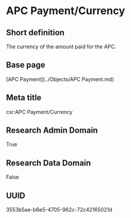 # APC Payment/Currency
## Short definition
The currency of the amount paid for the APC.
## Base page
[APC Payment](../Objects/APC Payment.md)
## Meta title
csr:APC Payment/Currency
## Research Admin Domain
True
## Research Data Domain
False
## UUID
3553b5ae-b8e5-4705-962c-72c42165021d
